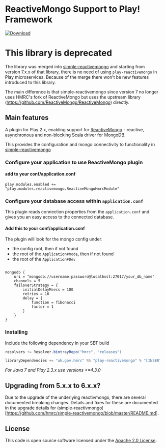 # ReactiveMongo Support to Play! Framework

[ ![Download](https://api.bintray.com/packages/hmrc/releases/play-reactivemongo/images/download.svg) ](https://bintray.com/hmrc/releases/play-reactivemongo/_latestVersion)

# This library is deprecated

The library was merged into [simple-reactivemongo](https://github.com/hmrc/simple-reactivemongo) and starting from version 7.x.x of that library, there is no need of using `play-reactivemongo` in Play microservices. Because of the merge there won't be new features introduced to this library.

The main difference is that simple-reactivemongo since version 7 no longer uses HMRC's fork of ReactiveMongo but uses the upstream library (https://github.com/ReactiveMongo/ReactiveMongo) directly.

## Main features

A plugin for Play 2.x, enabling support for [ReactiveMongo](http://reactivemongo.org) - reactive, asynchronous and non-blocking Scala driver for MongoDB.

This provides the configuration and mongo connectivity to functionality in [simple-reactivemongo](https://github.com/hmrc/simple-reactivemongo)

### Configure your application to use ReactiveMongo plugin

#### add to your conf/application.conf

``` 
play.modules.enabled += "play.modules.reactivemongo.ReactiveMongoHmrcModule"
```

### Configure your database access within `application.conf`

This plugin reads connection properties from the `application.conf` and gives you an easy access to the connected database.

#### Add this to your conf/application.conf

The plugin will look for the mongo config under:
 - the config root, then if not found
 - the root of the `Application#mode`, then if not found
 - the root of the `Application#Dev`

```

mongodb {
    uri = "mongodb://username:password@localhost:27017/your_db_name"
    channels = 5
    failoverStrategy = {
        initialDelayMsecs = 100
        retries = 10
        delay = {
            function = fibonacci
            factor = 1
        }
    }
}

```

### Installing

Include the following dependency in your SBT build

```scala
resolvers += Resolver.bintrayRepo("hmrc", "releases")

libraryDependencies += "uk.gov.hmrc" %% "play-reactivemongo" % "[INSERT_VERSION]"
```

*For Java 7 and Play 2.3.x use versions <=4.3.0*

## Upgrading from 5.x.x to 6.x.x?

Due to the upgrade of the underlying reactivmongo, there are several documented breaking changes. Details and fixes for these  are documented in the upgrade details for (simple-reactivmongo)[https://github.com/hmrc/simple-reactivemongo/blob/master/README.md].

## License ##
 
This code is open source software licensed under the [Apache 2.0 License]("http://www.apache.org/licenses/LICENSE-2.0.html").
